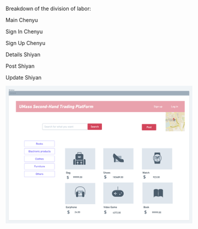 
Breakdown of the division of labor: 

Main Chenyu

Sign In Chenyu

Sign Up Chenyu

Details Shiyan

Post Shiyan

Update Shiyan



![image](https://github.com/congchenyu/cs326-final-theta/blob/main/docs/wireframes.png)
